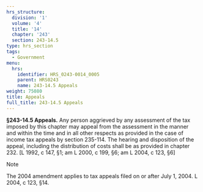 ```yaml
---
hrs_structure:
  division: '1'
  volume: '4'
  title: '14'
  chapter: '243'
  section: 243-14.5
type: hrs_section
tags:
  - Government
menu:
  hrs:
    identifier: HRS_0243-0014_0005
    parent: HRS0243
    name: 243-14.5 Appeals
weight: 75080
title: Appeals
full_title: 243-14.5 Appeals
---
```

**§243-14.5 Appeals.** Any person aggrieved by any assessment of the tax imposed by this chapter may appeal from the assessment in the manner and within the time and in all other respects as provided in the case of income tax appeals by section 235-114\. The hearing and disposition of the appeal, including the distribution of costs shall be as provided in chapter 232\. [L 1992, c 147, §1; am L 2000, c 199, §6; am L 2004, c 123, §6]

Note

The 2004 amendment applies to tax appeals filed on or after July 1, 2004\. L 2004, c 123, §14.